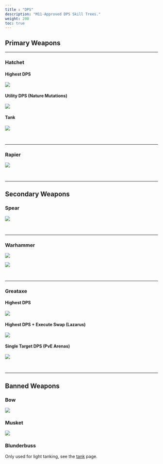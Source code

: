 ```yaml
---
title : "DPS"
description: "M11-Approved DPS Skill Trees."
weight: 200
toc: true
---
```



## Primary Weapons



<!-- ### Greatsword -->



---

### Hatchet

#### Highest DPS

<a href="/images/skilltrees/hatchet/1.png" target="_blank"><img src="/images/skilltrees/hatchet/1.png"></a>

#### Utility DPS (Nature Mutations)

<a href="/images/skilltrees/hatchet/2.png" target="_blank"><img src="/images/skilltrees/hatchet/2.png"></a>

#### Tank

<a href="/images/skilltrees/hatchet/tank.png" target="_blank"><img src="/images/skilltrees/hatchet/tank.png"></a>

<br>

---

### Rapier

<a href="/images/skilltrees/rapier/1.png" target="_blank"><img src="/images/skilltrees/rapier/1.png"></a>

<br>

---

## Secondary Weapons

### Spear

<a href="/images/skilltrees/spear/1.png" target="_blank"><img src="/images/skilltrees/spear/1.png"></a>

<br>

---

### Warhammer

<a href="/images/skilltrees/warhammer/1.png" target="_blank"><img src="/images/skilltrees/warhammer/1.png"></a>

<a href="/images/skilltrees/warhammer/2.png" target="_blank"><img src="/images/skilltrees/warhammer/2.png"></a>

<br>


---

### Greataxe
#### Highest DPS

<a href="/images/skilltrees/greataxe/1.png" target="_blank"><img src="/images/skilltrees/greataxe/1.png"></a>

#### Highest DPS + Execute Swap (Lazarus)

<a href="/images/skilltrees/greataxe/2.png" target="_blank"><img src="/images/skilltrees/greataxe/2.png"></a>

#### Single Target DPS (PvE Arenas)

<a href="/images/skilltrees/greataxe/3.png" target="_blank"><img src="/images/skilltrees/greataxe/3.png"></a>


<br>

---


## Banned Weapons

### Bow

<a href="/images/skilltrees/bow/1.png" target="_blank"><img src="/images/skilltrees/bow/1.png"></a>


### Musket

<a href="/images/skilltrees/musket/1.png" target="_blank"><img src="/images/skilltrees/musket/1.png"></a>

### Blunderbuss
Only used for light tanking, see the [tank](/nw/info/skills/tank#blunderbuss) page.
